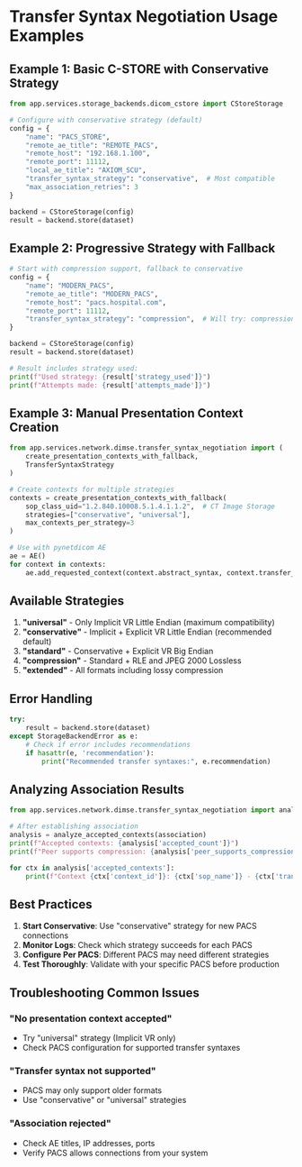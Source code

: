 # Transfer Syntax Negotiation Usage Examples

## Example 1: Basic C-STORE with Conservative Strategy

```python
from app.services.storage_backends.dicom_cstore import CStoreStorage

# Configure with conservative strategy (default)
config = {
    "name": "PACS_STORE",
    "remote_ae_title": "REMOTE_PACS",
    "remote_host": "192.168.1.100", 
    "remote_port": 11112,
    "local_ae_title": "AXIOM_SCU",
    "transfer_syntax_strategy": "conservative",  # Most compatible
    "max_association_retries": 3
}

backend = CStoreStorage(config)
result = backend.store(dataset)
```

## Example 2: Progressive Strategy with Fallback

```python
# Start with compression support, fallback to conservative
config = {
    "name": "MODERN_PACS",
    "remote_ae_title": "MODERN_PACS",
    "remote_host": "pacs.hospital.com",
    "remote_port": 11112,
    "transfer_syntax_strategy": "compression",  # Will try: compression -> standard -> conservative -> universal
}

backend = CStoreStorage(config)
result = backend.store(dataset)

# Result includes strategy used:
print(f"Used strategy: {result['strategy_used']}")
print(f"Attempts made: {result['attempts_made']}")
```

## Example 3: Manual Presentation Context Creation

```python
from app.services.network.dimse.transfer_syntax_negotiation import (
    create_presentation_contexts_with_fallback,
    TransferSyntaxStrategy
)

# Create contexts for multiple strategies
contexts = create_presentation_contexts_with_fallback(
    sop_class_uid="1.2.840.10008.5.1.4.1.1.2",  # CT Image Storage
    strategies=["conservative", "universal"],
    max_contexts_per_strategy=3
)

# Use with pynetdicom AE
ae = AE()
for context in contexts:
    ae.add_requested_context(context.abstract_syntax, context.transfer_syntax)
```

## Available Strategies

1. **"universal"** - Only Implicit VR Little Endian (maximum compatibility)
2. **"conservative"** - Implicit + Explicit VR Little Endian (recommended default)
3. **"standard"** - Conservative + Explicit VR Big Endian
4. **"compression"** - Standard + RLE and JPEG 2000 Lossless
5. **"extended"** - All formats including lossy compression

## Error Handling

```python
try:
    result = backend.store(dataset)
except StorageBackendError as e:
    # Check if error includes recommendations
    if hasattr(e, 'recommendation'):
        print("Recommended transfer syntaxes:", e.recommendation)
```

## Analyzing Association Results

```python
from app.services.network.dimse.transfer_syntax_negotiation import analyze_accepted_contexts

# After establishing association
analysis = analyze_accepted_contexts(association)
print(f"Accepted contexts: {analysis['accepted_count']}")
print(f"Peer supports compression: {analysis['peer_supports_compression']}")

for ctx in analysis['accepted_contexts']:
    print(f"Context {ctx['context_id']}: {ctx['sop_name']} - {ctx['transfer_syntax_name']}")
```

## Best Practices

1. **Start Conservative**: Use "conservative" strategy for new PACS connections
2. **Monitor Logs**: Check which strategy succeeds for each PACS
3. **Configure Per PACS**: Different PACS may need different strategies
4. **Test Thoroughly**: Validate with your specific PACS before production

## Troubleshooting Common Issues

### "No presentation context accepted"
- Try "universal" strategy (Implicit VR only)
- Check PACS configuration for supported transfer syntaxes

### "Transfer syntax not supported"  
- PACS may only support older formats
- Use "conservative" or "universal" strategies

### "Association rejected"
- Check AE titles, IP addresses, ports
- Verify PACS allows connections from your system

